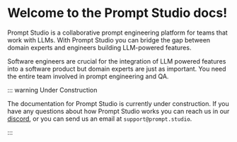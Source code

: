 # Welcome to the Prompt Studio docs!

Prompt Studio is a collaborative prompt engineering platform for teams that work with LLMs. With Prompt Studio you can bridge the gap between domain experts and engineers building LLM-powered features.

Software engineers are crucial for the integration of LLM powered features into a software product but domain experts are just as important. You need the entire team involved in prompt engineering and QA.

::: warning Under Construction

The documentation for Prompt Studio is currently under construction. If you have any questions about how Prompt Studio
works you can reach us in our [discord](https://discord.gg/3RxwUEk8fW), or you can send us an email at `support@prompt.studio`.

:::
